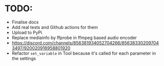 # TODO:

- Finalise docs
- Add real tests and Github actions for them
- Upload to PyPi
- Replace mediainfo by ffprobe in ffmpeg based audio encoder
- https://discord.com/channels/856381934052704266/856383302097043497/920020916958801920
- Refactor `set_variable` in Tool because it's called for each parameter in the settings 